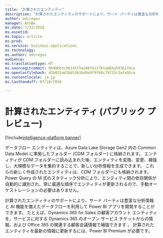 ```yaml
---
title: "計算されたエンティティ"
description: "計算されたエンティティのサポートにより、サード パーティは豊富な分析情報と AI 機能を備えたデータフローを利用して Power BI アプリを開発することができます。"
author: adiregev
manager: AnnBe
ms.date: 7/22/2018
ms.assetid: 
ms.topic: article
ms.prod: 
ms.service: business-applications
ms.technology: 
ms.author: adiregev
audience: 
ms.translationtype: HT
ms.sourcegitcommit: 0b40bb3c98145f5a260f412701a884a5936174ce
ms.openlocfilehash: 43b015ad18453b1bd9a9f9f60c79f23c3afa5bce
ms.contentlocale: ja-jp
ms.lasthandoff: 07/18/2018

---
```

# <a name="computed-entities-public-preview"></a>計算されたエンティティ (パブリック プレビュー)  

[!include[intelligence-platform banner](../../includes/intelligence-platform.md)]



データフロー エンティティは、Azure Data Lake Storage Gen2 内の Common Data Model に準拠したフォルダー (CDM フォルダー) に格納されます。 エンティティが CDM フォルダーに読み込まれた後、エンティティを変換、変更、補強し、大規模なデータを集約することで、新しい分析情報を生成できます。 これらの新しく作成されたエンティティは、CDM フォルダーにも格納されます。 Power Query の M 式のスタティック分析により、エンティティ間の依存関係が自動的に識別され、常に最適な順序でエンティティが更新されるので、手動オーケストレーションの必要はありません。 

計算されたエンティティのサポートにより、サード パーティは豊富な分析情報と AI 機能を備えたデータフローを利用して Power BI アプリを開発することができます。 たとえば、Dynamics 365 for Sales の顧客アカウント エンティティを、サービスに対する Dynamics 365 のオープン サービス チケットからの情報、および Office 365 の関連する顧客会議情報で補強できます 。
計算されたエンティティを最新の情報に更新するには、Power BI Premium が必要です。 

